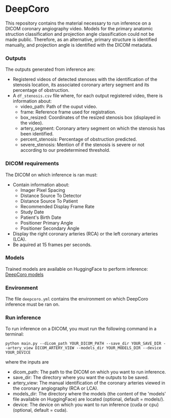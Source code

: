 # DeepCoro
This repository contains the material necessary to run inference on a DICOM coronary angiography video. Models for the primary anatomic struction classification and projection angle classification could not be made public. Therefore, as an alternative, primary structure is identified manually, and projection angle is identified with the DICOM metadata. 

### Outputs
The outputs generated from inference are:
- Registered videos of detected stenoses with the identification of the stenosis location, its associated coronary artery segment and its percentage of obstruction.
- A ```df_stenosis.csv``` file where, for each output registered video, there is information about:
  * video_path: Path of the ouput video.
  * frame: Reference frame used for registration.
  * box_resized: Coordinates of the resized stenosis box (displayed in the video).
  * artery_segment: Coronary artery segment on which the stenosis has been identified. 
  * percent_stenosis: Percentage of obstruction predicted. 
  * severe_stenosis: Mention of if the stenosis is severe or not according to our predetermined threshold. 

### DICOM requirements 
The DICOM on which inference is ran must:
- Contain information about:
  * Imager Pixel Spacing
  * Distance Source To Detector
  * Distance Source To Patient
  * Recommended Display Frame Rate
  * Study Date
  * Patient's Birth Date
  * Positioner Primary Angle
  * Positioner Secondary Angle
- Display the right coronary arteries (RCA) or the left coronary arteries (LCA).
- Be aquired at 15 frames per seconds.

### Models
Trained models are available on HuggingFace to perform inference: [DeepCoro models](https://huggingface.co/heartwise/DeepCoro/tree/main)

### Environment 
The file ```deepcoro.yml``` contains the environment on which DeepCoro inference must be ran on. 

### Run inference
To run inference on a DICOM, you must run the following command in a terminal:

```
python main.py --dicom_path YOUR_DICOM_PATH --save_dir YOUR_SAVE_DIR --artery_view DICOM_ARTERY_VIEW --models_dir YOUR_MODELS_DIR --device YOUR_DEVICE
```

where the inputs are
- dicom_path: The path to the DICOM on which you want to run inference.
- save_dir: The directory where you want the outputs to be saved.
- artery_view: The manual identification of the coronary arteries viewed in the coronary angiography (RCA or LCA). 
- models_dir: The directory where the models (the content of the 'models' file available on HuggingFace) are located (optional, default = models/).
- device: The device on which you want to run inference (cuda or cpu) (optional, default = cuda).

